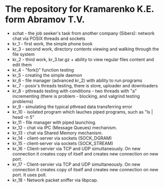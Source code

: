 # The repository for Kramarenko K.E. form Abramov T.V.

* schat - the job seeker's task from another company (Sibers): network chat via POSIX threads and sockets
* kr_1 - first work, the simple phone book
* kr_3 - second work, directory contents viewing and walking through the file system
* kr_2 - third work, kr_3.tar.gz + ability to view regular files content and edit them
* kr_4 - "fork()" function testing
* kr_5 - creating the simple daemon
* kr_6 - file manager (advanced kr_2) with ability to run programs
* kr_7 - posix's threads testing, there is store, uploader and downloaders
* kr_8 - pthreads testing with conditions - two threads with "a" incrementing (there is problem - blocking, and valgrind testing problems)
* kr_9 - simulating the typical pthread data transferring error
* kr_10 - isolated program which lauches piped programs, such as "ls | head -n 5"
* kr_11 - file manager with piped launching.
* kr_12 - chat via IPC (Message Queues) mechanism.
* kr_13 - chat via Shared Memory mechanism.
* kr_14 - client-server via sockets (SOCK_DGRAM)
* kr_15 - client-server via sockets (SOCK_STREAM)
* kr_16 - Client-servier via TCP and UDP simultaneously. On new connection it creates copy of itself and creates new connection on new port.
* kr_17 - Client-servier via TCP and UDP simultaneously. On new connection it creates copy of itself and creates new connection on new port. It uses poll.
* kr_18 - Network packet sniffer via libpcap.
